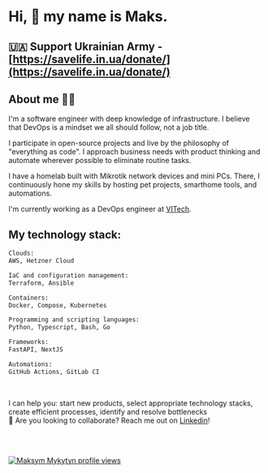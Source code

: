 # Hi, 👋 my name is Maks.
## 🇺🇦 Support Ukrainian Army - [https://savelife.in.ua/donate/](https://savelife.in.ua/donate/)

## About me :technologist:
I'm a software engineer with deep knowledge of infrastructure. I believe that DevOps is a mindset we all should follow, not a job title. 

I participate in open-source projects and live by the philosophy of "everything as code". I approach business needs with product thinking and automate wherever possible to eliminate routine tasks.

I have a homelab built with Mikrotik network devices and mini PCs. There, I continuously hone my skills by hosting pet projects, smarthome tools, and automations.

I'm currently working as a DevOps engineer at [VITech](https://vitechteam.com/vacancies).


## My technology stack:
```bash
Clouds:
AWS, Hetzner Cloud

IaC and configuration management:
Terraform, Ansible

Containers:
Docker, Compose, Kubernetes

Programming and scripting languages:
Python, Typescript, Bash, Go

Frameworks:
FastAPI, NextJS

Automations:
GitHub Actions, GitLab CI
```
<br>

I can help you: start new products, select appropriate technology stacks, create efficient processes, identify and resolve bottlenecks
<br>
💬 Are you looking to collaborate? Reach me out on [Linkedin](https://www.linkedin.com/in/myrkytyn/)!

<br><br>

[![Maksym Mykytyn profile views](https://u8views.com/api/v1/github/profiles/42769358/views/day-week-month-total-count.svg)](https://u8views.com/github/myrkytyn)
